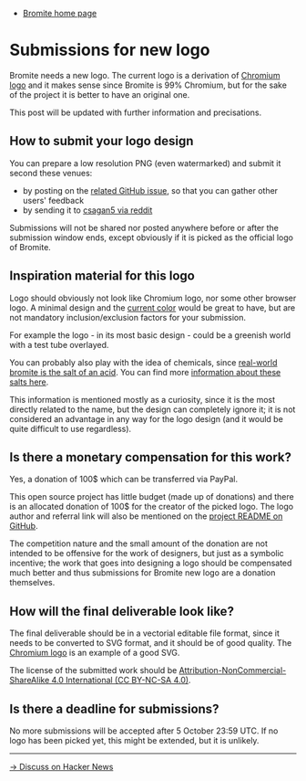 * [Bromite home page](/)

# Submissions for new logo

Bromite needs a new logo. The current logo is a derivation of [Chromium logo](https://commons.wikimedia.org/wiki/File:Chromium_11_Logo.svg) and it makes sense since Bromite is 99% Chromium, but for the sake of the project it is better to have an original one.

This post will be updated with further information and precisations.

## How to submit your logo design

You can prepare a low resolution PNG (even watermarked) and submit it second these venues:
* by posting on the [related GitHub issue](https://github.com/bromite/bromite/issues/120), so that you can gather other users' feedback
* by sending it to [csagan5 via reddit](https://www.reddit.com/user/csagan5)

Submissions will not be shared nor posted anywhere before or after the submission window ends, except obviously if it is picked as the official logo of Bromite.

## Inspiration material for this logo

Logo should obviously not look like Chromium logo, nor some other browser logo. A minimal design and the [current color](https://www.bromite.org/android-icon-192x192.png) would be great to have, but are not mandatory inclusion/exclusion factors for your submission.

For example the logo - in its most basic design - could be a greenish world with a test tube overlayed.

You can probably also play with the idea of chemicals, since [real-world bromite is the salt of an acid](https://en.wikipedia.org/wiki/Bromous_acid). You can find more [information about these salts here](https://books.google.com/books?id=yZ786vEild0C&lpg=PA91&dq=bromite&pg=PA91#v=onepage&q=bromite&f=false).

This information is mentioned mostly as a curiosity, since it is the most directly related to the name, but the design can completely ignore it; it is not considered an advantage in any way for the logo design (and it would be quite difficult to use regardless).

## Is there a monetary compensation for this work?

Yes, a donation of 100$ which can be transferred via PayPal.

This open source project has little budget (made up of donations) and there is an allocated donation of 100$ for the creator of the picked logo.
The logo author and referral link will also be mentioned on the [project README on GitHub](https://github.com/bromite/bromite/blob/master/README.md).

The competition nature and the small amount of the donation are not intended to be offensive for the work of designers, but just as a symbolic incentive; the work that goes into designing a logo should be compensated much better and thus submissions for Bromite new logo are a donation themselves.

## How will the final deliverable look like?

The final deliverable should be in a vectorial editable file format, since it needs to be converted to SVG format, and it should be of good quality. The [Chromium logo](https://commons.wikimedia.org/wiki/File:Chromium_11_Logo.svg) is an example of a good SVG.

The license of the submitted work should be [Attribution-NonCommercial-ShareAlike 4.0 International (CC BY-NC-SA 4.0)](https://creativecommons.org/licenses/by-nc-sa/4.0/).

## Is there a deadline for submissions?

No more submissions will be accepted after 5 October 23:59 UTC. If no logo has been picked yet, this might be extended, but it is unlikely.

---
[&rarr; Discuss on Hacker News](https://news.ycombinator.com/item?id=17920365)
